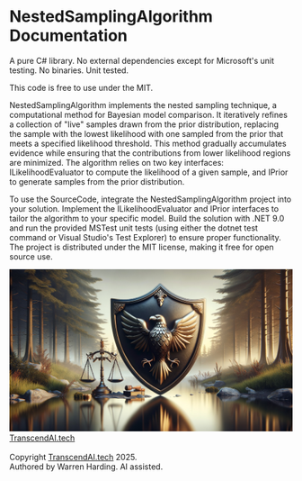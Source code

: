 
# NestedSamplingAlgorithm Documentation

A pure C# library. No external dependencies except for Microsoft's unit testing. No binaries. Unit tested.

This code is free to use under the MIT.

NestedSamplingAlgorithm implements the nested sampling technique, a computational method for Bayesian model comparison. It iteratively refines a collection of "live" samples drawn from the prior distribution, replacing the sample with the lowest likelihood with one sampled from the prior that meets a specified likelihood threshold. This method gradually accumulates evidence while ensuring that the contributions from lower likelihood regions are minimized. The algorithm relies on two key interfaces: ILikelihoodEvaluator to compute the likelihood of a given sample, and IPrior to generate samples from the prior distribution.

To use the SourceCode, integrate the NestedSamplingAlgorithm project into your solution. Implement the ILikelihoodEvaluator and IPrior interfaces to tailor the algorithm to your specific model. Build the solution with .NET 9.0 and run the provided MSTest unit tests (using either the dotnet test command or Visual Studio's Test Explorer) to ensure proper functionality. The project is distributed under the MIT license, making it free for open source use.

![AI Image](aiimage.jpg)
[TranscendAI.tech](https://TranscendAI.tech)<br>
<br>
Copyright [TranscendAI.tech](https://TranscendAI.tech) 2025.</br>
Authored by Warren Harding. AI assisted.</br>
